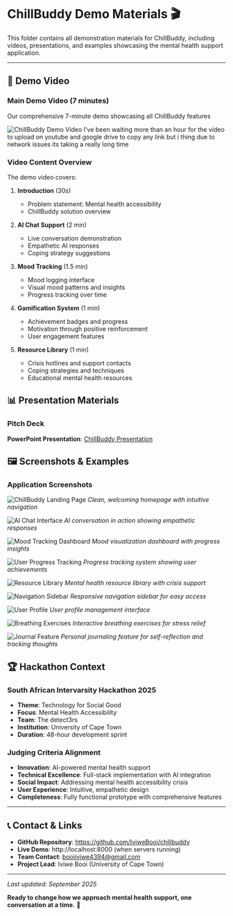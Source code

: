 # ChillBuddy Demo Materials 🎬

This folder contains all demonstration materials for ChillBuddy, including videos, presentations, and examples showcasing the mental health support application.

---

## 🎥 Demo Video

### Main Demo Video (7 minutes)
Our comprehensive 7-minute demo showcasing all ChillBuddy features


![ChillBuddy Demo Video](https://youtu.be/MY_VIDEO_ID) I've been waiting more than an hour for the video to upload on youtube and google drive to copy any link but i thing due to network issues its taking a really long time



### Video Content Overview
The demo video covers:

1. **Introduction** (30s)
   - Problem statement: Mental health accessibility
   - ChillBuddy solution overview
  

2. **AI Chat Support** (2 min)
   - Live conversation demonstration
   - Empathetic AI responses
   - Coping strategy suggestions

3. **Mood Tracking** (1.5 min)
   - Mood logging interface
   - Visual mood patterns and insights
   - Progress tracking over time

4. **Gamification System** (1 min)
   - Achievement badges and progress
   - Motivation through positive reinforcement
   - User engagement features

5. **Resource Library** (1 min)
   - Crisis hotlines and support contacts
   - Coping strategies and techniques
   - Educational mental health resources


## 📊 Presentation Materials

### Pitch Deck

**PowerPoint Presentation**: [ChillBuddy Presentation](../assets/chillbuddyPresentation.pptx)


## 🖼️ Screenshots & Examples

### Application Screenshots

![ChillBuddy Landing Page](../assets/landing%20page.jpeg)
*Clean, welcoming homepage with intuitive navigation*

![AI Chat Interface](../assets/chat.jpeg)
*AI conversation in action showing empathetic responses*

![Mood Tracking Dashboard](../assets/mood.png)
*Mood visualization dashboard with progress insights*

![User Progress Tracking](../assets/progress.png)
*Progress tracking system showing user achievements*

![Resource Library](../assets/resources.png)
*Mental health resource library with crisis support*

![Navigation Sidebar](../assets/sidebar.jpeg)
*Responsive navigation sidebar for easy access*

![User Profile](../assets/userprofile.png)
*User profile management interface*

![Breathing Exercises](../assets/exercises.png)
*Interactive breathing exercises for stress relief*

![Journal Feature](../assets/journal.png)
*Personal journaling feature for self-reflection and tracking thoughts*


## 🏆 Hackathon Context

### South African Intervarsity Hackathon 2025
- **Theme**: Technology for Social Good
- **Focus**: Mental Health Accessibility
- **Team**: The detect3rs
- **Institution**: University of Cape Town
- **Duration**: 48-hour development sprint

### Judging Criteria Alignment
- **Innovation**: AI-powered mental health support
- **Technical Excellence**: Full-stack implementation with AI integration
- **Social Impact**: Addressing mental health accessibility crisis
- **User Experience**: Intuitive, empathetic design
- **Completeness**: Fully functional prototype with comprehensive features

---

## 📞 Contact & Links

- **GitHub Repository**: https://github.com/IviweBooi/chillbuddy
- **Live Demo**: http://localhost:8000 (when servers running)
- **Team Contact**: booiiviwe4394@gmail.com
- **Project Lead**: Iviwe Booi (University of Cape Town)

---

*Last updated: September 2025*

**Ready to change how we approach mental health support, one conversation at a time.** 🌟
